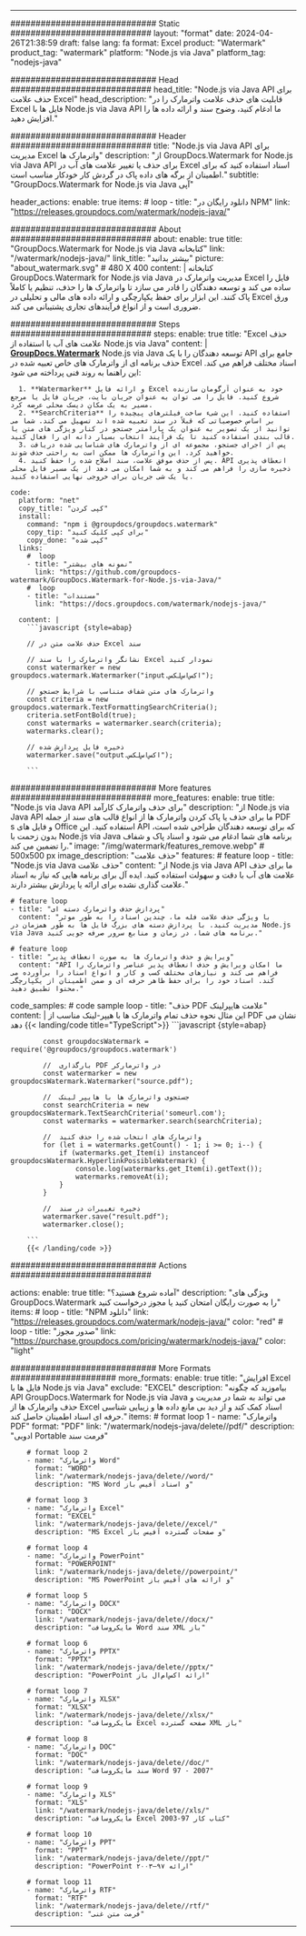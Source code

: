 
---
############################# Static ############################
layout: "format"
date:  2024-04-26T21:38:59
draft: false
lang: fa
format: Excel
product: "Watermark"
product_tag: "watermark"
platform: "Node.js via Java"
platform_tag: "nodejs-java"

############################# Head ############################
head_title: "Node.js via Java API برای حذف علامت Excel"
head_description: "قابلیت های حذف علامت واترمارک را در Excel فایل ها با Node.js via Java API ما ادغام کنید، وضوح سند و ارائه داده ها را افزایش دهید."

############################# Header ############################
title: "Node.js via Java API برای مدیریت Excel واترمارک ها" 
description: "از GroupDocs.Watermark for Node.js via Java API برای حذف یا تغییر علامت های آب در Excel اسناد استفاده کنید که برای اطمینان از برگه های داده پاک در گردش کار خودکار مناسب است."
subtitle: "GroupDocs.Watermark for Node.js via Java آپی" 

header_actions:
  enable: true
  items:
    #  loop
    - title: "دانلود رایگان در NPM"
      link: "https://releases.groupdocs.com/watermark/nodejs-java/"
      
############################# About ############################
about:
    enable: true
    title: "GroupDocs.Watermark for Node.js via Java کتابخانه"
    link: "/watermark/nodejs-java/"
    link_title: "بیشتر بدانید"
    picture: "about_watermark.svg" # 480 X 400
    content: |
       کتابخانه GroupDocs.Watermark for Node.js via Java مدیریت واترمارک در Excel فایل را ساده می کند و توسعه دهندگان را قادر می سازد تا واترمارک ها را حذف، تنظیم یا کاملاً پاک کنند. این ابزار برای حفظ یکپارچگی و ارائه داده های مالی و تحلیلی در Excel ورق ضروری است و از انواع فرآیندهای تجاری پشتیبانی می کند.

############################# Steps ############################
steps:
    enable: true
    title: "Excel حذف علامت های آب با استفاده از Node.js via Java"
    content: |
      **[GroupDocs.Watermark](https://products.groupdocs.com/watermark/nodejs-java/)** Node.js via Java توسعه دهندگان را با یک API جامع برای حذف برنامه ای از واترمارک های خاص تعبیه شده در Excel اسناد مختلف فراهم می کند. این راهنما به روند فنی پرداخته می شود:
      
      1. **Watermarker** و ارائه فایل Excel خود به عنوان آرگومان سازنده شروع کنید. فایل را می توان به عنوان جریان بایت، جریان فایل یا مرجع مسیر به یک مکان دیسک محلی عرضه کرد.
      2. **SearchCriteria** استفاده کنید. این شیء ساخت فیلترهای پیچیده را بر اساس خصوصیاتی که قبلاً در سند تعبیه شده اند تسهیل می کند. شما می توانید از یک تصویر به عنوان یک پارامتر جستجو در کنار ویژگی های متن یا قالب بندی استفاده کنید تا یک فرآیند انتخاب بسیار دانه ای را فعال کنید.
      3. پس از اجرای جستجو، مجموعه ای از واترمارک های شناسایی شده دریافت خواهید کرد. این واترمارک ها ممکن است به راحتی حذف شوند.
      4. پس از حذف موفق علامت، سند اصلاح شده را حفظ کنید. API انعطاف پذیری ذخیره سازی را فراهم می کند و به شما امکان می دهد از یک مسیر فایل محلی یا یک شی جریان برای خروجی نهایی استفاده کنید.
   
    code:
      platform: "net"
      copy_title: "کپی کردن"
      install:
        command: "npm i @groupdocs/groupdocs.watermark"
        copy_tip: "برای کپی کلیک کنید"
        copy_done: "کپی شده"
      links:
        #  loop
        - title: "نمونه های بیشتر"
          link: "https://github.com/groupdocs-watermark/GroupDocs.Watermark-for-Node.js-via-Java/"
        #  loop
        - title: "مستندات"
          link: "https://docs.groupdocs.com/watermark/nodejs-java/"
          
      content: |
        ```javascript {style=abap}

        // حذف علامت متن در Excel سند

        // نشانگر واترمارک را با سند Excel نمودار کنید
        const watermarker = new groupdocs.watermark.Watermarker("input.اکس‌اس‌لکس");
        
        // واترمارک های متن شفاف متناسب با شرایط جستجو
        const criteria = new groupdocs.watermark.TextFormattingSearchCriteria();
        criteria.setFontBold(true);
        const watermarks = watermarker.search(criteria);
        watermarks.clear();

        // ذخیره فایل پردازش شده
        watermarker.save("output.اکس‌اس‌لکس");
        
        ```            

############################# More features ############################
more_features:
  enable: true
  title: "Node.js via Java API برای حذف واترمارک کارآمد"
  description: "از Node.js via Java API ما برای حذف یا پاک کردن واترمارک ها از انواع قالب های سند از جمله PDF s و فایل های Office استفاده کنید. این API که برای توسعه دهندگان طراحی شده است، بدون زحمت با Node.js via Java برنامه های شما ادغام می شود و اسناد پاک و شفاف را تضمین می کند."
  image: "/img/watermark/features_remove.webp" # 500x500 px
  image_description: "حذف علامت"
  features:
    # feature loop
    - title: "Node.js via Java حذف علامت"
      content: "از Node.js via Java API ما برای حذف علامت های آب با دقت و سهولت استفاده کنید. ایده آل برای برنامه هایی که نیاز به اسناد علامت گذاری نشده برای ارائه یا پردازش بیشتر دارند."

    # feature loop
    - title: "پردازش حذف واترمارک دسته ای"
      content: "با ویژگی حذف علامت فله ما، چندین اسناد را به طور موثر مدیریت کنید. با پردازش دسته های بزرگ فایل ها به طور همزمان در Node.js via Java برنامه های شما، در زمان و منابع سرور صرفه جویی کنید."

    # feature loop
    - title: "ویرایش و حذف واترمارک ها به صورت انعطاف پذیر"
      content: "API ما امکان ویرایش و حذف انعطاف پذیر عناصر واترمارک را فراهم می کند و نیازهای مختلف کسب و کار و انواع اسناد را برآورده می کند. اسناد خود را برای حفظ ظاهر حرفه ای و ضمن اطمینان از یکپارچگی محتوا تطبیق دهید."
      
  code_samples:
    # code sample loop
    - title: "حذف PDF علامت هایپرلینک"
      content: |
        این مثال نحوه حذف تمام واترمارک ها با هیپر-لینک مناسب از PDF نشان می دهد
        {{< landing/code title="TypeScript">}}
        ```javascript {style=abap}
        
            const groupdocsWatermark = require('@groupdocs/groupdocs.watermark')

            //  بارگذاری PDF در واترمارکر
            const watermarker = new groupdocsWatermark.Watermarker("source.pdf");

            //  جستجوی واترمارک ها با هایپر لینک
            const searchCriteria = new groupdocsWatermark.TextSearchCriteria('someurl.com');
            const watermarks = watermarker.search(searchCriteria);
  
            //  واترمارک های انتخاب شده را حذف کنید
            for (let i = watermarks.getCount() - 1; i >= 0; i--) {
                if (watermarks.get_Item(i) instanceof groupdocsWatermark.HyperlinkPossibleWatermark) {
                    console.log(watermarks.get_Item(i).getText());
                    watermarks.removeAt(i);
                }
            }

            //  ذخیره تغییرات در سند
            watermarker.save("result.pdf");
            watermarker.close();

        ```
        {{< /landing/code >}}


############################# Actions ############################

actions:
  enable: true
  title: "آماده شروع هستید؟"
  description: "ویژگی های GroupDocs.Watermark را به صورت رایگان امتحان کنید یا مجوز درخواست کنید"
  items:
    #  loop
    - title: "NPM دانلود"
      link: "https://releases.groupdocs.com/watermark/nodejs-java/"
      color: "red"
        #  loop
    - title: "صدور مجوز"
      link: "https://purchase.groupdocs.com/pricing/watermark/nodejs-java/"
      color: "light"


############################# More Formats #####################
more_formats:
    enable: true
    title: "افزایش Excel فایل ها با Node.js via Java"
    exclude: "EXCEL"
    description: "بیاموزید که چگونه API GroupDocs.Watermark for Node.js via Java می تواند به شما در مدیریت و حذف واترمارک ها از Excel اسناد کمک کند و از دید بی مانع داده ها و زیبایی شناسی حرفه ای اسناد اطمینان حاصل کند."
    items: 
        # format loop 1
        - name: "واترمارک PDF"
          format: "PDF"
          link: "/watermark/nodejs-java/delete//pdf/"
          description: "ادوبی Portable فرمت سند"

        # format loop 2
        - name: "واترمارک Word"
          format: "WORD"
          link: "/watermark/nodejs-java/delete//word/"
          description: "MS Word و اسناد آفیس باز"
          
        # format loop 3
        - name: "واترمارک Excel"
          format: "EXCEL"
          link: "/watermark/nodejs-java/delete//excel/"
          description: "MS Excel و صفحات گسترده آفیس باز"

        # format loop 4
        - name: "واترمارک PowerPoint"
          format: "POWERPOINT"
          link: "/watermark/nodejs-java/delete//powerpoint/"
          description: "MS PowerPoint و ارائه های آفیس باز"

        # format loop 5
        - name: "واترمارک DOCX"
          format: "DOCX"
          link: "/watermark/nodejs-java/delete//docx/"
          description: "مایکروسافت Word سند XML باز"
          
        # format loop 6
        - name: "واترمارک PPTX"
          format: "PPTX"
          link: "/watermark/nodejs-java/delete//pptx/"
          description: "PowerPoint ارائه اکس‌ام‌ال باز"
          
        # format loop 7
        - name: "واترمارک XLSX"
          format: "XLSX"
          link: "/watermark/nodejs-java/delete//xlsx/"
          description: "مایکروسافت Excel صفحه گسترده XML باز"

        # format loop 8
        - name: "واترمارک DOC"
          format: "DOC"
          link: "/watermark/nodejs-java/delete//doc/"
          description: "سند مایکروسافت Word 97 - 2007"

        # format loop 9
        - name: "واترمارک XLS"
          format: "XLS"
          link: "/watermark/nodejs-java/delete//xls/"
          description: "مایکروسافت Excel کتاب کار 97-2003"

        # format loop 10
        - name: "واترمارک PPT"
          format: "PPT"
          link: "/watermark/nodejs-java/delete//ppt/"
          description: "PowerPoint ارائه ۹۷—۲۰۰۳"

        # format loop 11
        - name: "واترمارک RTF"
          format: "RTF"
          link: "/watermark/nodejs-java/delete//rtf/"
          description: "فرمت متن غنی"

---